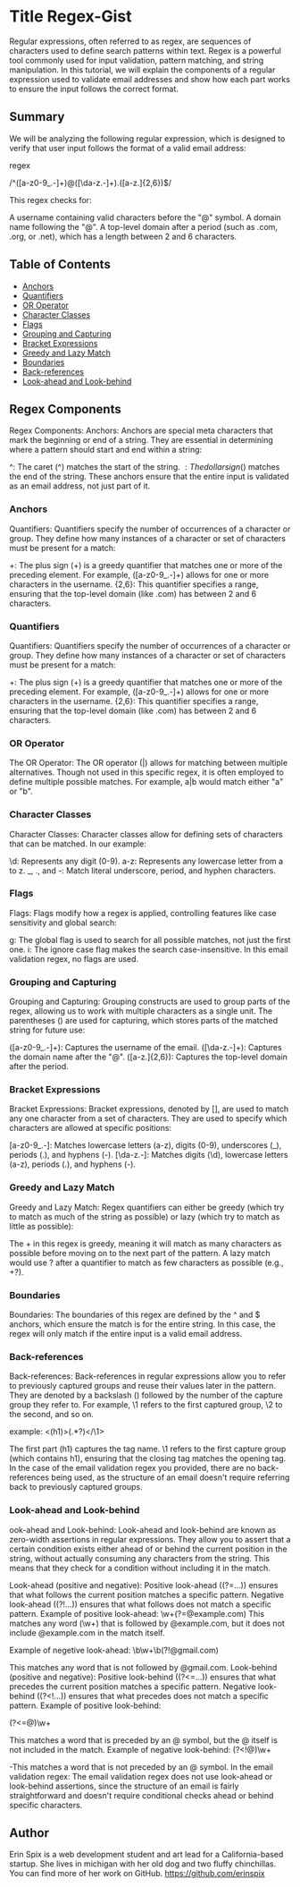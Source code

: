 # Title Regex-Gist

Regular expressions, often referred to as regex, are sequences of characters used to define search patterns within text. Regex is a powerful tool commonly used for input validation, pattern matching, and string manipulation. In this tutorial, we will explain the components of a regular expression used to validate email addresses and show how each part works to ensure the input follows the correct format.


## Summary

We will be analyzing the following regular expression, which is designed to verify that user input follows the format of a valid email address:

regex

/^([a-z0-9_\.-]+)@([\da-z\.-]+)\.([a-z\.]{2,6})$/

This regex checks for:

A username containing valid characters before the "@" symbol.
A domain name following the "@".
A top-level domain after a period (such as .com, .org, or .net), which has a length between 2 and 6 characters.

## Table of Contents

- [Anchors](#anchors)
- [Quantifiers](#quantifiers)
- [OR Operator](#or-operator)
- [Character Classes](#character-classes)
- [Flags](#flags)
- [Grouping and Capturing](#grouping-and-capturing)
- [Bracket Expressions](#bracket-expressions)
- [Greedy and Lazy Match](#greedy-and-lazy-match)
- [Boundaries](#boundaries)
- [Back-references](#back-references)
- [Look-ahead and Look-behind](#look-ahead-and-look-behind)

## Regex Components
Regex Components:
Anchors:
Anchors are special meta characters that mark the beginning or end of a string. They are essential in determining where a pattern should start and end within a string:

^: The caret (^) matches the start of the string.
$: The dollar sign ($) matches the end of the string.
These anchors ensure that the entire input is validated as an email address, not just part of it.

### Anchors
Quantifiers:
Quantifiers specify the number of occurrences of a character or group. They define how many instances of a character or set of characters must be present for a match:

+: The plus sign (+) is a greedy quantifier that matches one or more of the preceding element. For example, ([a-z0-9_\.-]+) allows for one or more characters in the username.
{2,6}: This quantifier specifies a range, ensuring that the top-level domain (like .com) has between 2 and 6 characters.

### Quantifiers
Quantifiers:
Quantifiers specify the number of occurrences of a character or group. They define how many instances of a character or set of characters must be present for a match:

+: The plus sign (+) is a greedy quantifier that matches one or more of the preceding element. For example, ([a-z0-9_\.-]+) allows for one or more characters in the username.
{2,6}: This quantifier specifies a range, ensuring that the top-level domain (like .com) has between 2 and 6 characters.


### OR Operator
The OR Operator:
The OR operator (|) allows for matching between multiple alternatives. Though not used in this specific regex, it is often employed to define multiple possible matches. For example, a|b would match either "a" or "b".

### Character Classes
Character Classes:
Character classes allow for defining sets of characters that can be matched. In our example:

\d: Represents any digit (0-9).
a-z: Represents any lowercase letter from a to z.
_, ., and -: Match literal underscore, period, and hyphen characters.
### Flags
Flags:
Flags modify how a regex is applied, controlling features like case sensitivity and global search:

g: The global flag is used to search for all possible matches, not just the first one.
i: The ignore case flag makes the search case-insensitive.
In this email validation regex, no flags are used.
### Grouping and Capturing
Grouping and Capturing:
Grouping constructs are used to group parts of the regex, allowing us to work with multiple characters as a single unit. The parentheses () are used for capturing, which stores parts of the matched string for future use:

([a-z0-9_\.-]+): Captures the username of the email.
([\da-z\.-]+): Captures the domain name after the "@".
([a-z\.]{2,6}): Captures the top-level domain after the period.

### Bracket Expressions
Bracket Expressions:
Bracket expressions, denoted by [], are used to match any one character from a set of characters. They are used to specify which characters are allowed at specific positions:

[a-z0-9_\.-]: Matches lowercase letters (a-z), digits (0-9), underscores (_), periods (.), and hyphens (-).
[\da-z\.-]: Matches digits (\d), lowercase letters (a-z), periods (.), and hyphens (-).

### Greedy and Lazy Match
Greedy and Lazy Match:
Regex quantifiers can either be greedy (which try to match as much of the string as possible) or lazy (which try to match as little as possible):

The + in this regex is greedy, meaning it will match as many characters as possible before moving on to the next part of the pattern.
A lazy match would use ? after a quantifier to match as few characters as possible (e.g., +?).

### Boundaries
Boundaries:
The boundaries of this regex are defined by the ^ and $ anchors, which ensure the match is for the entire string. In this case, the regex will only match if the entire input is a valid email address.

### Back-references
Back-references:
Back-references in regular expressions allow you to refer to previously captured groups and reuse their values later in the pattern. They are denoted by a backslash (\) followed by the number of the capture group they refer to. For example, \1 refers to the first captured group, \2 to the second, and so on.

example:
<(h1)>(.*?)<\/\1>

The first part (h1) captures the tag name.
\1 refers to the first capture group (which contains h1), ensuring that the closing tag matches the opening tag.
In the case of the email validation regex you provided, there are no back-references being used, as the structure of an email doesn't require referring back to previously captured groups.

### Look-ahead and Look-behind

ook-ahead and Look-behind:
Look-ahead and look-behind are known as zero-width assertions in regular expressions. They allow you to assert that a certain condition exists either ahead of or behind the current position in the string, without actually consuming any characters from the string. This means that they check for a condition without including it in the match.

Look-ahead (positive and negative):
Positive look-ahead ((?=...)) ensures that what follows the current position matches a specific pattern.
Negative look-ahead ((?!...)) ensures that what follows does not match a specific pattern.
Example of positive look-ahead:
\w+(?=@example.com)
This matches any word (\w+) that is followed by @example.com, but it does not include @example.com in the match itself.

Example of negetive look-ahead:
\b\w+\b(?!@gmail.com)

This matches any word that is not followed by @gmail.com.
Look-behind (positive and negative):
Positive look-behind ((?<=...)) ensures that what precedes the current position matches a specific pattern.
Negative look-behind ((?<!...)) ensures that what precedes does not match a specific pattern.
Example of positive look-behind:

(?<=@)\w+

This matches a word that is preceded by an @ symbol, but the @ itself is not included in the match.
Example of negative look-behind:
(?<!@)\w+

-This matches a word that is not preceded by an @ symbol.
In the email validation regex:
The email validation regex does not use look-ahead or look-behind assertions, since the structure of an email is fairly straightforward and doesn't require conditional checks ahead or behind specific characters.

## Author
Erin Spix is a web development student and art lead for a California-based startup. She lives in michigan with her old dog and two fluffy chinchillas.  You can find more of her work on GitHub.
https://github.com/erinspix
